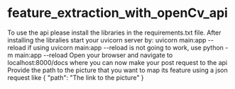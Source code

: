 # feature_extraction_with_openCv_api
To use the api please install the libraries in the requirements.txt file.
After installing the libralies start your uvicorn server by: uvicorn main:app --reload
if using uvicorn main:app --reload is not going to work, use python -m main:app --reload
Open your browser and navigate to localhost:8000/docs where you can now make your post request to the api
Provide the path to the picture that you want to map its feature using a json request like
{
"path": "The link to the picture"
}
